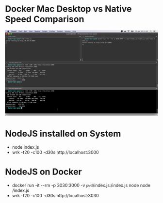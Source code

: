 # Docker Mac Desktop vs Native Speed Comparison
![Screenshot](screenshot.png)

# NodeJS installed on System
- node index.js
- wrk -t20 -c100 -d30s http://localhost:3000

# NodeJS on Docker
- docker run -it --rm -p 3030:3000 -v `pwd`/index.js:/index.js node node /index.js
- wrk -t20 -c100 -d30s http://localhost:3030

